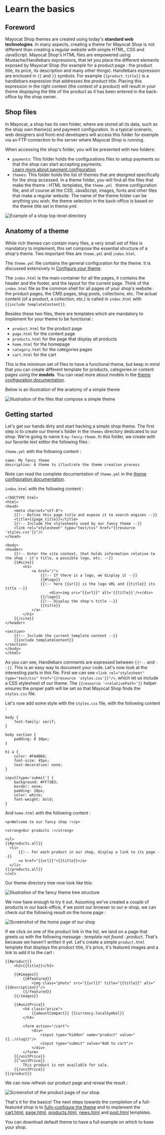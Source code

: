 <!--
  layout: documentation-with-menu
  title: Basics
  -->

Learn the basics
================

Foreword
--------

Mayocat Shop themes are created using today's **standard web technologies**. In many aspects, creating a theme for Mayocat Shop is not different than creating a regular website with simple HTML, CSS and JavaScript. Mayocat Shop's HTML files are empowered using Mustache/Handlebars expressions, that let you place the different elements exposed by Mayocat Shop (for example for a product page : the product title, its price, its description and many other things). Handlebars expression are enclosed in ```{{``` and ```}}``` symbols. For example  ```{{product.title}}``` is a handlebars expression that addresses the product title. Placing this expression in the right context (the context of a product) will result in your theme displaying the title of the product as it has been entered in the back-office by the shop owner.

Shop files
----------

In Mayocat, a shop has its own folder, where are stored all its data, such as the shop own theme(s) and payment configuration. In a typical scenario, web designers and front-end developers will access this folder for example via an FTP connection to the server where Mayocat Shop is running.

When accessing the shop's folder, you will be presented with two folders:

- ```payments```: This folder holds the configurations files to setup payments so that the shop can start accepting payments.<br>[Learn more about payment configuration](/documentation-payments)
- ```themes```: This folder holds the list of themes that are designed specifically for the shop accessed. In a theme folder, you will find all the files that make the theme : HTML templates, the ```theme.yml ``` theme configuration file, and of course  all the CSS, JavaScript, images, fonts and other files that make a regular website. The name of the theme folder can be anything you wish, the theme selection in the back-office is based on the theme title set in theme.yml.

![Example of a shop top-level directory](/images/folder-list.png "Example of a shop top-level directory")

Anatomy of a theme
------------------

While rich themes can contain many files, a very small set of files is mandatory to implement, this set compose the essential structure of a shop's theme. Two important files are ```theme.yml``` and ```index.html```.

The ```theme.yml``` file contains the general configuration for the theme. It is discussed extensively in [Configure your theme](/documentation-theme).

The ```index.html``` is the main container for all the pages, it contains the header and the footer, and the layout for the current page. Think of the ```index.html``` file as the common shell for all pages of your shop's website : the product pages, the CMS pages, blog posts, collections, etc. The actual content (of a product, a collection, etc.) is called in ```index.html``` with ```{{include templateContent}}```.

Besides these two files, there are templates which are mandatory to implement for your theme to be functional :

- ```product.html``` for the product page
- ```page.html``` for the content page
- ```products.html``` for the page that display all products
- ```home.html``` for the homepage
- ```category.html``` for the categories pages
- ```cart.html``` for the cart

This is the minimum set of files to have a functional theme, but keep in mind that you can create different template for products, categories or content pages using the **models**. You can read more about models in the [theme configuration documentation](/documentation-theme).

Below is an illustration of the anatomy of a simple theme

![Illustration of the files that compose a simple theme](/images/theme-files.png "The files of a simple theme")

Getting started
---------------

Let's get our hands dirty and start hacking a simple shop theme. The first step is to create our theme's folder in the ```themes``` directory dedicated to our shop. We're going to name it ```my-fancy-theme```. In this folder, we create with our favorite text editor the following files :

```theme.yml``` with the following content :

    name: My fancy theme
    description: A theme to illustrate the theme creation process

Note can read the complete documentation of ```theme.yml``` in the  [theme configuration documentation](/documentation-theme).

```index.html``` with the following content :

    <!DOCTYPE html>
    <html>
    <head>
        <meta charset="utf-8">
        {{!-- Define this page title and expose it to search engines --}}
        <title>{{page_title}}</title>
        {{!-- Include the stylesheets used by our fancy theme --}}
        <link rel="stylesheet" type="text/css" href="{{resource 'styles.css'}}"/>
    </head>

    <body>
    <header>
        {{!-- Enter the site context, that holds information relative to the shop : it's title, a possible logo, etc. --}}
        {{#site}}
            <h1>
                <a href="/">
                    {{!-- If there is a logo, we display it --}}
                    {{#logo}}
                    {{!-- here {{url}} is the logo URL and {{title}} its title --}}
                        <div><img src="{{url}}" alt='{{title}}'/></div>
                    {{/logo}}
                    {{!-- Display the shop's title --}}
                    {{title}}
                </a>
            </h1>
        {{/site}}
    </header>

    <section>
        {{!-- Include the current template content --}}
        {{include templateContent}}
    </section>
    </body>
    </html>

As you can see, Handlebars comments are expressed between ```{{!--``` and ```--}}```. This is an easy way to document your code. Let's now look at the interesting parts in this file. First we can see ```<link rel="stylesheet" type="text/css" href="{{resource 'styles.css'}}"/>```, which let us include a CSS stylesheet of our theme. The ```{{resource '<relativePath>'}}``` helper ensures the proper path will be set so that Mayocat Shop finds the ```styles.css``` file.

Let's now add some style with the ```styles.css``` file, with the following content :

    body {
        font-family: serif;
    }

    body section {
        padding: 0 10px;
    }

    h1 a {
        color: #FAAB66;
        font-size: 45px;
        text-decoration: none;
    }

    input[type='submit'] {
        background: #FF7383;
        border: none;
        padding: 10px;
        color: white;
        font-weight: bold;
    }

And ```home.html``` with the following content :

    <p>Welcome to our fancy shop !</p>

    <strong>Our products :</strong>

    <ul>
    {{#products.all}}
      <li>
          {{!-- For each product in our shop, display a link to its page --}}
          <a href="{{url}}">{{title}}</a>
      </li>
    {{/products.all}}
    </ul>

Our theme directory tree now look like this:

![Illustration of the fancy theme tree structure](/images/fancy-theme-tree.png "Fancy theme tree structure")

We now have enough to try it out. Assuming we've created a couple of products in our back-office, if we point our browser to our e-shop, we can check out the following result on the home page :

![Screenshot of the home page of our shop](/images/fancy-shop-home.png "Fancy Shop home page")

If we click on one of the product link in the list, we land on a page that greets us with the following message : _template not found : product_. That's because we haven't written it yet. Let's create a simple ```product.html``` template that displays the product title, it's price, it's featured images and a link to add it to the cart :

    {{#product}}
        <h2>{{title}}</h2>

        {{#images}}
            {{#featured}}
                <img class="photo" src="{{url}}" title="{{title}}" alt="{{description}}"/>
            {{/featured}}
        {{/images}}

        {{#unitPrice}}
            <h4 class="price">
                {{amountCompact}} {{currency.localSymbol}}
            </h4>

            <form action="/cart">
                <div>
                    <input type="hidden" name="product" value="{{../slug}}"/>
                    <input type="submit" value="Add to cart"/>
                </div>
            </form>
        {{/unitPrice}}
        {{^unitPrice}}
            This product is not available for sale.
        {{/unitPrice}}
    {{/product}}

We can now refresh our product page and reveal the result :

![Screenshot of the product page of our shop](/images/fancy-shop-product.png "Fancy Shop product page")

That's it for the basics! The next steps towards the completion of a full-featured shop is to [fully-configure the theme](/documentation-theme) and to implement the [cart.html](/documentation-cart), [page.html](/documentation-page), [products.html](/documentation-products), [news.html](/documentation-news) and [post.html](/documentation-post) templates.

You can <a>download default theme</a> to have a full example on which to base your shop.
